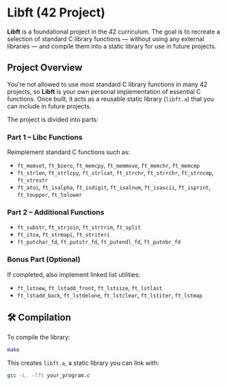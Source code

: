 # Libft (42 Project)

**Libft** is a foundational project in the 42 curriculum. The goal is to recreate a selection of standard C library functions — without using any external libraries — and compile them into a static library for use in future projects.

## Project Overview

You're not allowed to use most standard C library functions in many 42 projects, so **Libft** is your own personal implementation of essential C functions. Once built, it acts as a reusable static library (`libft.a`) that you can include in future projects.

The project is divided into parts:

### Part 1 – Libc Functions

Reimplement standard C functions such as:

- `ft_memset`, `ft_bzero`, `ft_memcpy`, `ft_memmove`, `ft_memchr`, `ft_memcmp`
- `ft_strlen`, `ft_strlcpy`, `ft_strlcat`, `ft_strchr`, `ft_strrchr`, `ft_strncmp`, `ft_strnstr`
- `ft_atoi`, `ft_isalpha`, `ft_isdigit`, `ft_isalnum`, `ft_isascii`, `ft_isprint`, `ft_toupper`, `ft_tolower`

### Part 2 – Additional Functions

- `ft_substr`, `ft_strjoin`, `ft_strtrim`, `ft_split`
- `ft_itoa`, `ft_strmapi`, `ft_striteri`
- `ft_putchar_fd`, `ft_putstr_fd`, `ft_putendl_fd`, `ft_putnbr_fd`

### Bonus Part (Optional)

If completed, also implement linked list utilities:

- `ft_lstnew`, `ft_lstadd_front`, `ft_lstsize`, `ft_lstlast`
- `ft_lstadd_back`, `ft_lstdelone`, `ft_lstclear`, `ft_lstiter`, `ft_lstmap`

## 🛠 Compilation

To compile the library:

```bash
make
```

This creates `libft.a`, a static library you can link with:

```bash
gcc -L. -lft your_program.c
```

